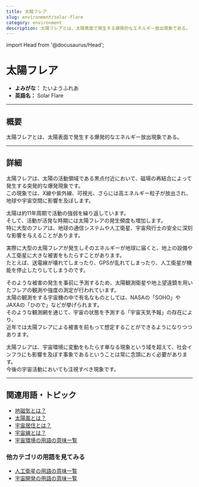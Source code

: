 ```yaml
---
title: 太陽フレア
slug: environment/solar-flare
category: environment
description: 太陽フレアとは、太陽表面で発生する爆発的なエネルギー放出現象である。
---
```


import Head from '@docusaurus/Head';

<Head>
  <script type="application/ld+json">
    {`{
      "@context": "https://schema.org",
      "@type": "DefinedTerm",
      "name": "太陽フレア",
      "inDefinedTermSet": "https://www.space-portal.org",
      "termCode": "environment/solar-flare",
      "description": "太陽フレアとは、太陽表面で発生する爆発的なエネルギー放出現象である。",
      "url": "https://www.space-portal.org/docs/environment/solar-flare"
    }`}
  </script>
</Head>

# 太陽フレア

- **よみがな：** たいようふれあ  
- **英語名：** Solar Flare  

---

## 概要

太陽フレアとは、太陽表面で発生する爆発的なエネルギー放出現象である。

---

## 詳細

太陽フレアは、太陽の活動領域である黒点付近において、磁場の再結合によって発生する突発的な爆発現象です。  
この現象では、X線や紫外線、可視光、さらには高エネルギー粒子が放出され、地球や宇宙空間に影響を及ぼします。  

太陽は約11年周期で活動の強弱を繰り返しています。  
そして、活動が活発な時期には太陽フレアの発生頻度も増加します。  
特に大型のフレアは、地球の通信システムや人工衛星、宇宙飛行士の安全に深刻な影響を与えることがあります。  

実際に大型の太陽フレアが発生しそのエネルギーが地球に届くと、地上の設備や人工衛星に大きな被害をもたらすことがあります。  
たとえば、送電線が壊れてしまったり、GPSが乱れてしまったり、人工衛星が機能を停止したりしてしまうのです。  

そのような被害の発生を事前に予測するため、太陽観測衛星や地上望遠鏡を用いたフレアの観測や強度の測定が行われています。  
太陽の観測をする宇宙機の中で有名なものとしては、NASAの「SOHO」やJAXAの「ひので」などが挙げられます。  
そのような観測網を通じて、宇宙の状態を予測する「宇宙天気予報」の存在により、  
近年では太陽フレアによる被害を前もって想定することができるようになりつつあります。  

太陽フレアは、宇宙環境に変動をもたらす単なる現象という域を超えて、社会インフラにも影響を及ぼす事象であるということは常に念頭におく必要があります。  
今後の宇宙活動においても注視すべき現象です。  

---

## 関連用語・トピック

- [地磁気とは？](docs/environment/geomagnetic-field)
- [太陽風とは？](docs/environment/solar-wind)
- [宇宙居住とは？](docs/environment/space-habitation)
- [宇宙線とは？](docs/environment/cosmic-rays)
- [宇宙環境の用語の意味一覧](docs/category/environment)

### 他カテゴリの用語を見てみる
- [人工衛星の用語の意味一覧](docs/category/satellite)
- [宇宙開発の用語の意味一覧](docs/category/glossary)
